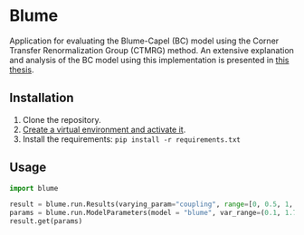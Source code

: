 # Blume

Application for evaluating the Blume-Capel (BC) model using the Corner Transfer Renormalization Group (CTMRG) method. An extensive explanation and analysis of the BC model using this implementation is presented in [this thesis](graphs/Thesis-final-version.pdf).


## Installation

1. Clone the repository.
2. [Create a virtual environment and activate it](https://docs.python.org/3/library/venv.html).
3. Install the requirements: `pip install -r requirements.txt`


## Usage 

```python 
import blume

result = blume.run.Results(varying_param="coupling", range=[0, 0.5, 1, 1.5])
params = blume.run.ModelParameters(model = "blume", var_range=(0.1, 1.75), step=0.001, tol=1e-9, max_steps=int(10e9), use_prev=True, chi=16)
result.get(params)


  
```
